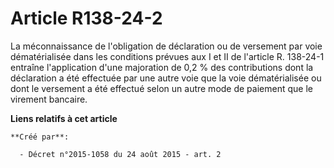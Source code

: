 # Article R138-24-2

La méconnaissance de l'obligation de déclaration ou de versement par voie dématérialisée dans les conditions prévues aux I et
II de l'article R. 138-24-1 entraîne l'application d'une majoration de 0,2 % des contributions dont la déclaration a été
effectuée par une autre voie que la voie dématérialisée ou dont le versement a été effectué selon un autre mode de paiement
que le virement bancaire.

**Liens relatifs à cet article**

	**Créé par**:

	  - Décret n°2015-1058 du 24 août 2015 - art. 2
